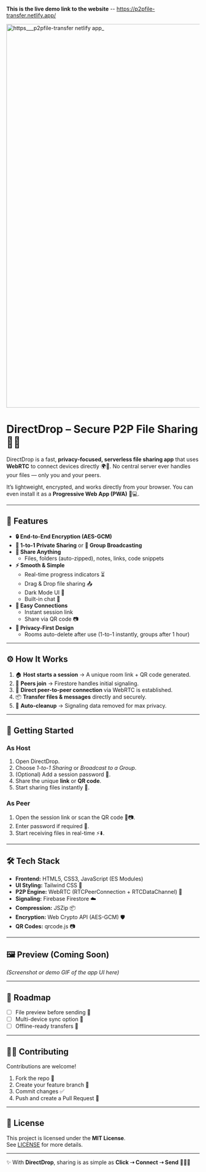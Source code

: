 **This is the live demo link to the website** -- https://p2pfile-transfer.netlify.app/

<img width="1000" height="1000" alt="https___p2pfile-transfer netlify app_" src="https://github.com/user-attachments/assets/6ee7f95f-2f27-43a1-9b10-93560f80a6fd" />

# DirectDrop – Secure P2P File Sharing 🔗✨

DirectDrop is a fast, **privacy-focused, serverless file sharing app** that uses **WebRTC** to connect devices directly 🌍💫. No central server ever handles your files — only you and your peers.  

It’s lightweight, encrypted, and works directly from your browser. You can even install it as a **Progressive Web App (PWA)** 📱💻.

---

## 🚀 Features

- **🔒 End-to-End Encryption (AES-GCM)**
- **👥 1-to-1 Private Sharing** or **📡 Group Broadcasting**
- **📂 Share Anything**
  - Files, folders (auto-zipped), notes, links, code snippets
- **⚡ Smooth & Simple**
  - Real-time progress indicators ⏳  
  - Drag & Drop file sharing 📤  
  - Dark Mode UI 🌙  
  - Built-in chat 💬
- **🔗 Easy Connections**
  - Instant session link  
  - Share via QR code 📷
- **🧹 Privacy-First Design**
  - Rooms auto-delete after use (1-to-1 instantly, groups after 1 hour)

---

## ⚙️ How It Works

1. 🏠 **Host starts a session** → A unique room link + QR code generated.  
2. 👤 **Peers join** → Firestore handles initial signaling.  
3. 🔗 **Direct peer-to-peer connection** via WebRTC is established.  
4. 📦 **Transfer files & messages** directly and securely.  
5. 🧹 **Auto-cleanup** → Signaling data removed for max privacy.  

---

## 📖 Getting Started

### As Host
1. Open DirectDrop.  
2. Choose *1-to-1 Sharing* or *Broadcast to a Group*.  
3. (Optional) Add a session password 🔐.  
4. Share the unique **link** or **QR code**.  
5. Start sharing files instantly 🎉.  

### As Peer
1. Open the session link or scan the QR code 🔗📷.  
2. Enter password if required 🔑.  
3. Start receiving files in real-time ⚡⬇️.  

---

## 🛠️ Tech Stack

- **Frontend:** HTML5, CSS3, JavaScript (ES Modules)  
- **UI Styling:** Tailwind CSS 🎨  
- **P2P Engine:** WebRTC (RTCPeerConnection + RTCDataChannel) 🔗  
- **Signaling:** Firebase Firestore ☁️  
- **Compression:** JSZip 📦  
- **Encryption:** Web Crypto API (AES-GCM) 🛡️  
- **QR Codes:** qrcode.js 📷  

---

## 🖼️ Preview (Coming Soon)

*(Screenshot or demo GIF of the app UI here)*

---

## 📌 Roadmap

- [ ] File preview before sending 📑  
- [ ] Multi-device sync option 🔄  
- [ ] Offline-ready transfers 🔌  

---

## 👨‍💻 Contributing

Contributions are welcome!  
1. Fork the repo 🍴  
2. Create your feature branch 🌱  
3. Commit changes ✅  
4. Push and create a Pull Request 🔀  

---

## 📜 License

This project is licensed under the **MIT License**.  
See [LICENSE](LICENSE) for more details.

---

✨ With **DirectDrop**, sharing is as simple as **Click ➝ Connect ➝ Send** 🚀🔗🎉
